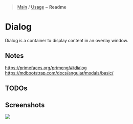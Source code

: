 > [Main](../../../readme.md) / [Usage](usage.md) ~ **Readme**

# Dialog
Dialog is a container to display content in an overlay window.
 
## Notes
https://primefaces.org/primeng/#/dialog  
https://mdbootstrap.com/docs/angular/modals/basic/  

## TODOs

## Screenshots
![](https://github.com/krsln/NgLootBox/raw/master/LootBox/Dialog/Screenshots/Dialog_2020-02-05.png)
